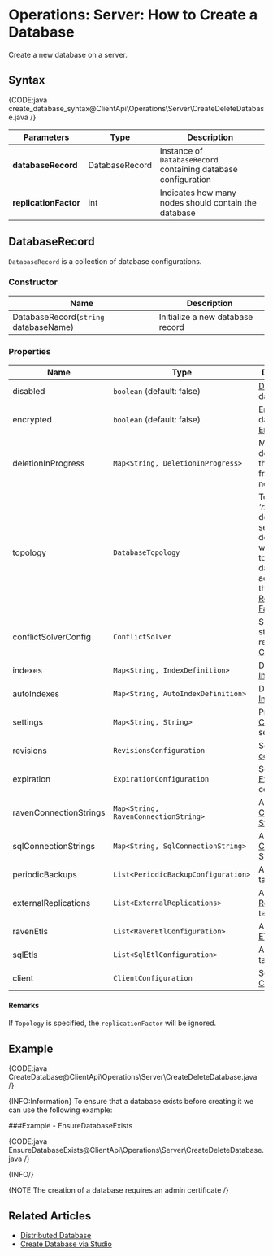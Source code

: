 # Operations: Server: How to Create a Database

Create a new database on a server.

## Syntax

{CODE:java create_database_syntax@ClientApi\Operations\Server\CreateDeleteDatabase.java /}

| Parameters | Type | Description |
| ------------- | ------------- | ----- |
| **databaseRecord** | DatabaseRecord | Instance of `DatabaseRecord` containing database configuration |
| **replicationFactor** | int | Indicates how many nodes should contain the database |


## DatabaseRecord

`DatabaseRecord` is a collection of database configurations.  

### Constructor

| Name | Description |
| - | - |
| DatabaseRecord(`string` databaseName) | Initialize a new database record |

### Properties
| Name | Type | Description |
| - | - | - |
| disabled | `boolean` (default: false) | [Disable](../../../client-api/operations/server-wide/toggle-databases-state) the database |
| encrypted | `boolean` (default: false) | Enable database [Encryption](../../../server/security/encryption/database-encryption) |
| deletionInProgress | `Map<String, DeletionInProgress>` | Mark the deletion of the database from specific nodes |
| topology | `DatabaseTopology` | Topology is _'null'_ by default. The server will decide on which nodes to place the database according to the [Replication Factor](../../../glossary/replication-factor) |
| conflictSolverConfig | `ConflictSolver` | Specify the strategy to resolve [Conflicts](../../../server/clustering/replication/replication-conflicts) |
| indexes | `Map<String, IndexDefinition>` | Define [Indexes](../../../Indexes/creating-and-deploying#using-maintenance-operations) |
| autoIndexes | `Map<String, AutoIndexDefinition>` | Define [Auto Indexes](../../../Indexes/creating-and-deploying#using-maintenance-operations) |
| settings | `Map<String, String>` | Provide [Configuration](../../../server/configuration/configuration-options) settings |
| revisions | `RevisionsConfiguration` | Set [Revisions configuration](../../../document-extensions/revisions/client-api/operations/configure-revisions) |
| expiration | `ExpirationConfiguration` | Set [Expiration](../../../server/extensions/expiration) configuration |
| ravenConnectionStrings | `Map<String, RavenConnectionString>` | Add [Raven Connection String](../../../client-api/operations/maintenance/connection-strings/add-connection-string)|
| sqlConnectionStrings | `Map<String, SqlConnectionString>` | Add [SQL Connection String](../../../client-api/operations/maintenance/connection-strings/add-connection-string) |
| periodicBackups | `List<PeriodicBackupConfiguration>` | Add [Backup](../../../server/ongoing-tasks/backup-overview) tasks |
| externalReplications | `List<ExternalReplications>` | Add [External Replication](../../../server/ongoing-tasks/external-replication) tasks |
| ravenEtls | `List<RavenEtlConfiguration>` | Add [Raven ETL](../../../server/ongoing-tasks/etl/raven) tasks |
| sqlEtls | `List<SqlEtlConfiguration>` | Add [SQL ETL](../../../server/ongoing-tasks/etl/sql) tasks |
| client | `ClientConfiguration` | Set [Client Configuration](../../../studio/server/client-configuration) |

#### Remarks
If `Topology` is specified, the `replicationFactor` will be ignored.  

## Example

{CODE:java CreateDatabase@ClientApi\Operations\Server\CreateDeleteDatabase.java /}

{INFO:Information}
To ensure that a database exists before creating it we can use the following example:  

###Example - EnsureDatabaseExists

{CODE:java EnsureDatabaseExists@ClientApi\Operations\Server\CreateDeleteDatabase.java /}

{INFO/}

{NOTE The creation of a database requires an admin certificate /}  

## Related Articles
- [Distributed Database](../../../server/clustering/distribution/distributed-database)
- [Create Database via Studio](../../../studio/database/create-new-database/general-flow)

